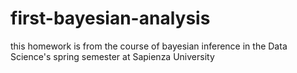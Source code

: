 # first-bayesian-analysis
this homework is from the course of bayesian inference in the Data Science's spring semester at Sapienza University
